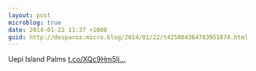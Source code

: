 ```yaml
---
layout: post
microblog: true
date: 2014-01-22 11:37 +1000
guid: http://desparoz.micro.blog/2014/01/22/t425804364783951874.html
---
```

Uepi Island Palms [t.co/XQc9Hm5Ij...](http://t.co/XQc9Hm5IjW)
